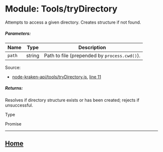 Module: Tools/tryDirectory
==========================

Attempts to access a given directory. Creates structure if not found.

##### Parameters:

| Name | Type | Description |
| --- | --- | --- |
| `path` | string | Path to file (prepended by `process.cwd()`). |

Source:

*   [node-kraken-api/tools/tryDirectory.js](https://github.com/jpcx/node-kraken-api/blob/0.1.0/tools/tryDirectory.js), [line 11](https://github.com/jpcx/node-kraken-api/blob/0.1.0/tools/tryDirectory.js#L11)

##### Returns:

Resolves if directory structure exists or has been created; rejects if unsuccessful.

Type

Promise

<hr>

## [Home](https://github.com/jpcx/node-kraken-api/blob/0.1.0/README.md)